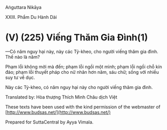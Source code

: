 

Aṅguttara Nikāya

XXIII. Phẩm Du Hành Dài

# (V) (225) Viếng Thăm Gia Ðình(1)

—Có năm nguy hại này, này các Tỷ-kheo, cho người viếng thăm gia đình. Thế nào là năm?

Phạm lỗi không mời mà đến; phạm lỗi ngồi một mình; phạm lỗi ngồi chỗ kín đáo; phạm lỗi thuyết pháp cho nữ nhân hơn năm, sáu chữ; sống với nhiều suy tư về dục.

Này các Tỷ-kheo, có năm nguy hại này cho người viếng thăm gia đình.

Translated by: Hòa thượng Thích Minh Châu dịch Việt

These texts have been used with the kind permission of the webmaster of [http://www.budsas.net/](http://www.budsas.net/)

Prepared for SuttaCentral by Ayya Vimala.